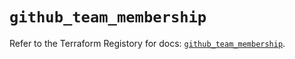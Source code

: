 # `github_team_membership`

Refer to the Terraform Registory for docs: [`github_team_membership`](https://registry.terraform.io/providers/integrations/github/5.28.1/docs/resources/team_membership).
